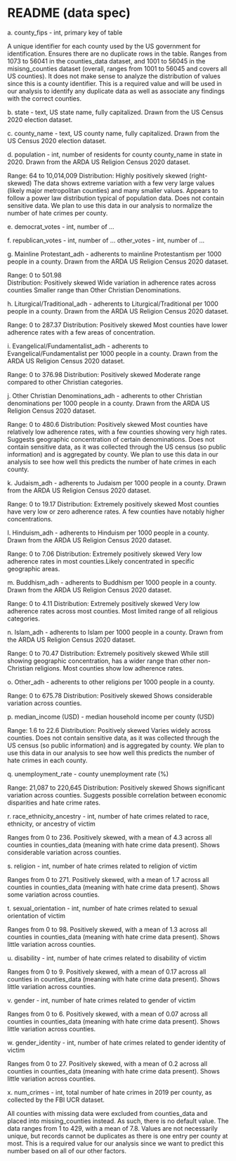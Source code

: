 # README (data spec)

a. county_fips - int, primary key of table

A unique identifier for each county used by the US government for identification. Ensures there are no duplicate rows in the table. Ranges from 1073 to 56041 in the counties_data dataset, and 1001 to 56045 in the misisng_counties dataset (overall, ranges from 1001 to 56045 and covers all US counties). It does not make sense to analyze the distribution of values since this is a county identifier. This is a required value and will be used in our analysis to identify any duplicate data as well as associate any findings with the correct counties.

b. state - text, US state name, fully capitalized. Drawn from the US Census 2020 election dataset.

c. county_name - text, US county name, fully capitalized. Drawn from the US Census 2020 election dataset.

d. population - int, number of residents for county county_name in state in 2020. Drawn from the ARDA US Religion Census 2020 dataset.

Range: 64 to 10,014,009
Distribution: Highly positively skewed (right-skewed)
The data shows extreme variation with a few very large values (likely major metropolitan counties) and many smaller values. Appears to follow a power law distribution typical of population data. Does not contain sensitive data. We plan to use this data in our analysis to normalize the number of hate crimes per county.

e. democrat_votes - int, number of …

f. republican_votes - int, number of …
other_votes - int, number of …

g. Mainline Protestant_adh - adherents to mainline Protestantism per 1000 people in a county. Drawn from the ARDA US Religion Census 2020 dataset.

Range: 0 to 501.98  
Distribution: Positively skewed
Wide variation in adherence rates across counties
Smaller range than Other Christian Denominations.

h. Liturgical/Traditional_adh - adherents to Liturgical/Traditional per 1000 people in a county. Drawn from the ARDA US Religion Census 2020 dataset.

Range: 0 to 287.37
Distribution: Positively skewed
Most counties have lower adherence rates with a few areas of concentration.

i. Evangelical/Fundamentalist_adh -  adherents to Evangelical/Fundamentalist per 1000 people in a county. Drawn from the ARDA US Religion Census 2020 dataset.

Range: 0 to 376.98
Distribution: Positively skewed
Moderate range compared to other Christian categories.

j. Other Christian Denominations_adh - adherents to other Christian denominations per 1000 people in a county. Drawn from the ARDA US Religion Census 2020 dataset.

Range: 0 to 480.6
Distribution: Positively skewed
Most counties have relatively low adherence rates, with a few counties showing very high rates. Suggests geographic concentration of certain denominations. Does not contain sensitive data, as it was collected through the US census (so public information) and is aggregated by county. We plan to use this data in our analysis to see how well this predicts the number of hate crimes in each county.


k. Judaism_adh - adherents to Judaism per 1000 people in a county. Drawn from the ARDA US Religion Census 2020 dataset.

Range: 0 to 19.17
Distribution: Extremely positively skewed
Most counties have very low or zero adherence rates. A few counties have notably higher concentrations.

l. Hinduism_adh - adherents to Hinduism per 1000 people in a county. Drawn from the ARDA US Religion Census 2020 dataset.

Range: 0 to 7.06
Distribution: Extremely positively skewed
Very low adherence rates in most counties.Likely concentrated in specific geographic areas.

m. Buddhism_adh - adherents to Buddhism per 1000 people in a county. Drawn from the ARDA US Religion Census 2020 dataset.

Range: 0 to 4.11
Distribution: Extremely positively skewed
Very low adherence rates across most counties. Most limited range of all religious categories.

n. Islam_adh - adherents to Islam per 1000 people in a county. Drawn from the ARDA US Religion Census 2020 dataset.

Range: 0 to 70.47
Distribution: Extremely positively skewed
While still showing geographic concentration, has a wider range than other non-Christian religions. Most counties show low adherence rates.

o. Other_adh - adherents to other religions per 1000 people in a county.

Range: 0 to 675.78
Distribution: Positively skewed
Shows considerable variation across counties.

p. median_income (USD) -  median household income per county (USD)

Range: 1.6 to 22.6
Distribution: Positively skewed
Varies widely across counties. Does not contain sensitive data, as it was collected through the US census (so public information) and is aggregated by county. We plan to use this data in our analysis to see how well this predicts the number of hate crimes in each county.

q. unemployment_rate - county unemployment rate (%)

Range: 21,087 to 220,645
Distribution: Positively skewed
Shows significant variation across counties. Suggests possible correlation between economic disparities and hate crime rates. 

r. race_ethnicity_ancestry - int, number of hate crimes related to race, ethnicity, or ancestry of victim

Ranges from 0 to 236. Positively skewed, with a mean of 4.3 across all counties in counties_data (meaning with hate crime data present). Shows considerable variation across counties.

s. religion - int, number of hate crimes related to religion of victim

Ranges from 0 to 271. Positively skewed, with a mean of 1.7 across all counties in counties_data (meaning with hate crime data present). Shows some variation across counties.

t. sexual_orientation - int, number of hate crimes related to sexual orientation of victim

Ranges from 0 to 98. Positively skewed, with a mean of 1.3 across all counties in counties_data (meaning with hate crime data present). Shows little variation across counties.

u. disability - int, number of hate crimes related to disability of victim

Ranges from 0 to 9. Positively skewed, with a mean of 0.17 across all counties in counties_data (meaning with hate crime data present). Shows little variation across counties.

v. gender - int, number of hate crimes related to gender of victim

Ranges from 0 to 6. Positively skewed, with a mean of 0.07 across all counties in counties_data (meaning with hate crime data present). Shows little variation across counties.

w. gender_identity - int, number of hate crimes related to gender identity of victim

Ranges from 0 to 27. Positively skewed, with a mean of 0.2 across all counties in counties_data (meaning with hate crime data present). Shows little variation across counties.

x. num_crimes - int, total number of hate crimes in 2019 per county, as collected by the FBI UCR dataset.

All counties with missing data were excluded from counties_data and placed into missing_counties instead. As such, there is no default value. The data ranges from 1 to 429, with a mean of 7.8. Values are not necessarily unique, but records cannot be duplicates as there is one entry per county at most. This is a required value for our analysis since we want to predict this number based on all of our other factors.

